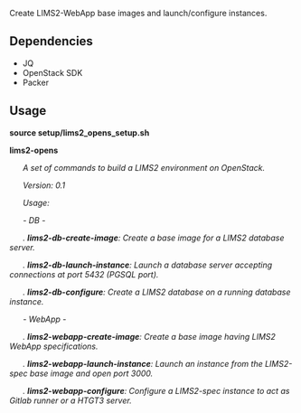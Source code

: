 Create LIMS2-WebApp base images and launch/configure instances.

## Dependencies

* JQ
* OpenStack SDK
* Packer

## Usage

**source setup/lims2_opens_setup.sh**

**lims2-opens**


&nbsp;&nbsp;&nbsp;&nbsp;&nbsp;&nbsp;*A set of commands to build a LIMS2 environment on OpenStack.*


&nbsp;&nbsp;&nbsp;&nbsp;&nbsp;&nbsp;*Version: 0.1*


&nbsp;&nbsp;&nbsp;&nbsp;&nbsp;&nbsp;*Usage:*


&nbsp;&nbsp;&nbsp;&nbsp;&nbsp;&nbsp;*- DB -*

&nbsp;&nbsp;&nbsp;&nbsp;&nbsp;&nbsp;*. **lims2-db-create-image**: Create a base image for a LIMS2 database server.*

&nbsp;&nbsp;&nbsp;&nbsp;&nbsp;&nbsp;*. **lims2-db-launch-instance**: Launch a database server accepting connections at port 5432 (PGSQL port).*

&nbsp;&nbsp;&nbsp;&nbsp;&nbsp;&nbsp;*. **lims2-db-configure**: Create a LIMS2 database on a running database instance.*


&nbsp;&nbsp;&nbsp;&nbsp;&nbsp;&nbsp;*- WebApp -*

&nbsp;&nbsp;&nbsp;&nbsp;&nbsp;&nbsp;*. **lims2-webapp-create-image**: Create a base image having LIMS2 WebApp specifications.*

&nbsp;&nbsp;&nbsp;&nbsp;&nbsp;&nbsp;*. **lims2-webapp-launch-instance**: Launch an instance from the LIMS2-spec base image and open port 3000.*

&nbsp;&nbsp;&nbsp;&nbsp;&nbsp;&nbsp;*. **lims2-webapp-configure**: Configure a LIMS2-spec instance to act as Gitlab runner or a HTGT3 server.*


